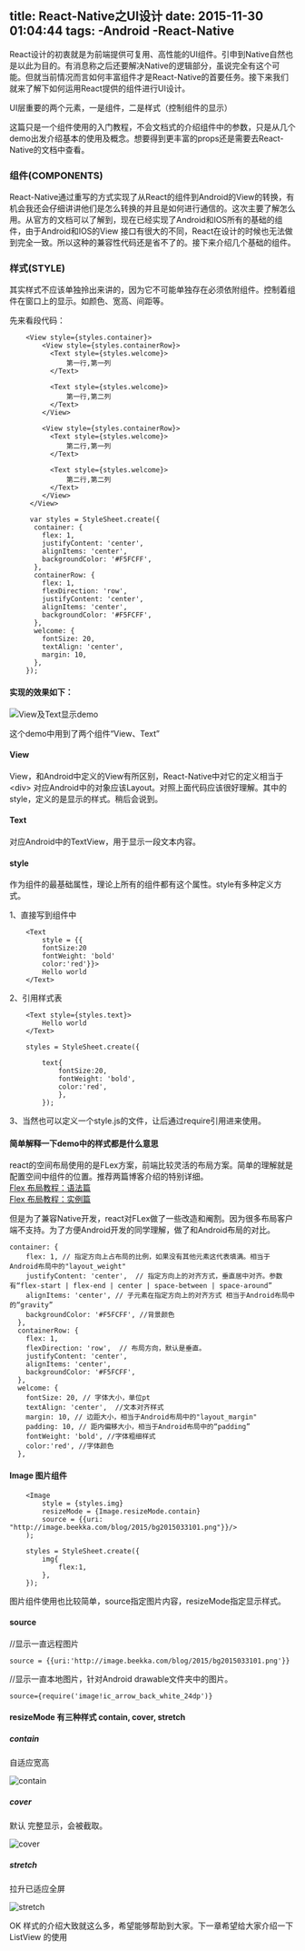 title: React-Native之UI设计
date: 2015-11-30 01:04:44
tags:
	-Android
	-React-Native
---
React设计的初衷就是为前端提供可复用、高性能的UI组件。引申到Native自然也是以此为目的。有消息称之后还要解决Native的逻辑部分，虽说完全有这个可能。但就当前情况而言如何丰富组件才是React-Native的首要任务。接下来我们就来了解下如何运用React提供的组件进行UI设计。


UI层重要的两个元素，一是组件，二是样式（控制组件的显示）

这篇只是一个组件使用的入门教程，不会文档式的介绍组件中的参数，只是从几个demo出发介绍基本的使用及概念。想要得到更丰富的props还是需要去React-Native的文档中查看。
<!--more-->
### 组件(COMPONENTS)
React-Native通过重写的方式实现了从React的组件到Android的View的转换，有机会我还会仔细讲讲他们是怎么转换的并且是如何进行通信的。这次主要了解怎么用。从官方的文档可以了解到，现在已经实现了Android和IOS所有的基础的组件，由于Android和IOS的View 接口有很大的不同，React在设计的时候也无法做到完全一致。所以这种的兼容性代码还是省不了的。接下来介绍几个基础的组件。

### 样式(STYLE)
其实样式不应该单独拎出来讲的，因为它不可能单独存在必须依附组件。控制着组件在窗口上的显示。如颜色、宽高、间距等。

先来看段代码：

```
	<View style={styles.container}>
        <View style={styles.containerRow}>
          <Text style={styles.welcome}> 
              第一行,第一列
          </Text>

          <Text style={styles.welcome}> 
              第一行,第二列
          </Text>
        </View>

        <View style={styles.containerRow}>
          <Text style={styles.welcome}> 
              第二行,第一列
          </Text>

          <Text style={styles.welcome}> 
              第二行,第二列
          </Text>
        </View>
     </View>

     var styles = StyleSheet.create({
	  container: {
	    flex: 1,
	    justifyContent: 'center',
	    alignItems: 'center',
	    backgroundColor: '#F5FCFF',
	  },
	  containerRow: {
	    flex: 1,
	    flexDirection: 'row',
	    justifyContent: 'center',
	    alignItems: 'center',
	    backgroundColor: '#F5FCFF',
	  },
	  welcome: {
	    fontSize: 20,
	    textAlign: 'center',
	    margin: 10,
	  },
	});

```

#### 实现的效果如下：  

![View及Text显示demo](https://raw.githubusercontent.com/xu-duqing/res/master/image/QQ20151129-0.png)

这个demo中用到了两个组件“View、Text”


#### View
View，和Android中定义的View有所区别，React-Native中对它的定义相当于\<div\> 对应Android中的对象应该Layout。对照上面代码应该很好理解。其中的style，定义的是显示的样式。稍后会说到。
#### Text
对应Android中的TextView，用于显示一段文本内容。

#### style
作为组件的最基础属性，理论上所有的组件都有这个属性。style有多种定义方式。

1、直接写到组件中 

```
	<Text
		style = {{
		fontSize:20
		fontWeight: 'bold'
		color:'red'}}>
		Hello world
	</Text>
```

2、引用样式表

```
	<Text style={styles.text}>
		Hello world
	</Text>

	styles = StyleSheet.create({

		text{
			fontSize:20,
			fontWeight: 'bold',
			color:'red',
			},
		});
```

3、当然也可以定义一个style.js的文件，让后通过require引用进来使用。


#### 简单解释一下demo中的样式都是什么意思

react的空间布局使用的是FLex方案，前端比较灵活的布局方案。简单的理解就是配置空间中组件的位置。推荐两篇博客介绍的特别详细。   
[Flex 布局教程：语法篇](http://www.ruanyifeng.com/blog/2015/07/flex-grammar.html)  
[Flex 布局教程：实例篇](http://www.ruanyifeng.com/blog/2015/07/flex-examples.html)

但是为了兼容Native开发，react对FLex做了一些改造和阉割。因为很多布局客户端不支持。为了方便Android开发的同学理解，做了和Android布局的对比。

```
container: {
    flex: 1, // 指定方向上占布局的比例，如果没有其他元素这代表填满。相当于Android布局中的"layout_weight"
    justifyContent: 'center',  // 指定方向上的对齐方式，垂直居中对齐。参数有“flex-start | flex-end | center | space-between | space-around”
    alignItems: 'center', // 子元素在指定方向上的对齐方式 相当于Android布局中的“gravity”
    backgroundColor: '#F5FCFF', //背景颜色
  },
  containerRow: {
    flex: 1,
    flexDirection: 'row',  // 布局方向，默认是垂直。
    justifyContent: 'center',
    alignItems: 'center',
    backgroundColor: '#F5FCFF',
  },
  welcome: {
    fontSize: 20, // 字体大小，单位pt
    textAlign: 'center',  //文本对齐样式
    margin: 10, // 边距大小，相当于Android布局中的"layout_margin"
    padding: 10, // 距内偏移大小，相当于Android布局中的“padding”
    fontWeight: 'bold', //字体粗细样式
    color:'red', //字体颜色
  },
```

#### Image 图片组件

```
	<Image 
		style = {styles.img}
		resizeMode = {Image.resizeMode.contain}
		source = {{uri: "http://image.beekka.com/blog/2015/bg2015033101.png"}}/>
	);

	styles = StyleSheet.create({
		img{
			flex:1,
		},
	});
```

图片组件使用也比较简单，source指定图片内容，resizeMode指定显示样式。

#### source

//显示一直远程图片
```
source = {{uri:'http://image.beekka.com/blog/2015/bg2015033101.png'}}
```
//显示一直本地图片，针对Android drawable文件夹中的图片。
```
source={require('image!ic_arrow_back_white_24dp')}
```

#### resizeMode 有三种样式 contain, cover, stretch

##### contain
自适应宽高

![contain](https://raw.githubusercontent.com/xu-duqing/res/master/image/QQ20151130-0.png)


##### cover
默认 完整显示，会被截取。

![cover](https://raw.githubusercontent.com/xu-duqing/res/master/image/QQ20151130-1.png)

##### stretch
拉升已适应全屏 

![stretch](https://raw.githubusercontent.com/xu-duqing/res/master/image/QQ20151130-2.png)

OK 样式的介绍大致就这么多，希望能够帮助到大家。下一章希望给大家介绍一下ListView 的使用
